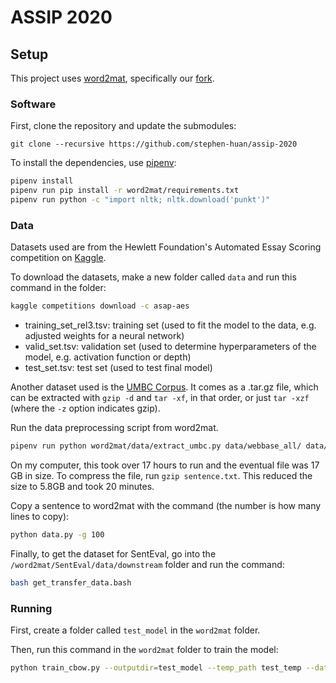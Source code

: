 # ASSIP 2020

## Setup
This project uses [word2mat](https://github.com/florianmai/word2mat),
specifically our [fork](https://github.com/stephen-huan/word2mat).

### Software
First, clone the repository and update the submodules:
```
git clone --recursive https://github.com/stephen-huan/assip-2020
```

To install the dependencies, use [pipenv](https://pipenv.pypa.io/en/latest/): 
```bash
pipenv install
pipenv run pip install -r word2mat/requirements.txt
pipenv run python -c "import nltk; nltk.download('punkt')"
```

### Data
Datasets used are from the Hewlett Foundation's Automated Essay Scoring
competition on [Kaggle](https://www.kaggle.com/c/asap-aes/overview).

To download the datasets, make a new folder called `data` and run
this command in the folder:
```bash
kaggle competitions download -c asap-aes
```

- training_set_rel3.tsv: training set 
(used to fit the model to the data, e.g. adjusted weights for a neural network)
- valid_set.tsv: validation set 
(used to determine hyperparameters of the model, e.g. activation function or depth)
- test_set.tsv: test set 
(used to test final model)

Another dataset used is the [UMBC Corpus](https://ebiquity.umbc.edu/resource/html/id/351).
It comes as a .tar.gz file, which can be extracted
with `gzip -d` and `tar -xf`, in that order,
or just `tar -xzf` (where the `-z` option indicates gzip).

Run the data preprocessing script from word2mat.
```bash
pipenv run python word2mat/data/extract_umbc.py data/webbase_all/ data/sentence.txt
```

On my computer, this took over 17 hours to run and the eventual file was 17 GB in size.
To compress the file, run `gzip sentence.txt`.
This reduced the size to 5.8GB and took 20 minutes.

Copy a sentence to word2mat with the command (the number is how many lines to copy):
```bash
python data.py -g 100
```

Finally, to get the dataset for SentEval, go into the `/word2mat/SentEval/data/downstream`
folder and run the command:
```bash
bash get_transfer_data.bash
```

### Running

First, create a folder called `test_model` in the `word2mat` folder.

Then, run this command in the `word2mat` folder to train the model:
```bash
python train_cbow.py --outputdir=test_model --temp_path test_temp --dataset_path=data --output_file output.csv --num_docs 100 --num_workers 2 --w2m_type hybrid --batch_size=1024 --optimizer adam,lr=0.0003 --max_words=30000 --n_epochs=1 --n_negs=20 --validation_frequency=1000 --mode=random --num_samples_per_item=30 --patience 10 --downstream_eval full --outputmodelname mode w2m_type word_emb_dim --validation_fraction=0.0001 --context_size=5 --word_emb_dim 400 --stop_criterion train_loss --initialization identity
```
